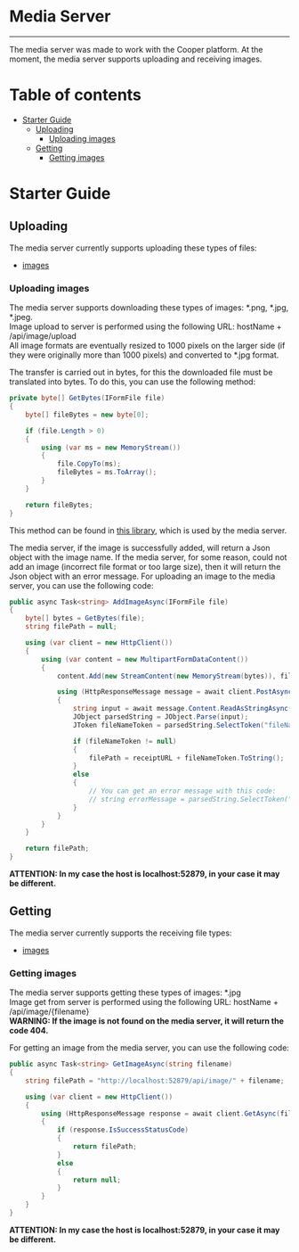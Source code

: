 # Media Server
-------------------------------

The media server was made to work with the Cooper platform. At the moment, the media server supports uploading and receiving images.

# Table of contents

- [Starter Guide](#starter-guide)
  - [Uploading](#uploading)
    - [Uploading images](#uploading-images)
  - [Getting](#getting)
    - [Getting images](#getting-images)

# Starter Guide

## Uploading
The media server currently supports uploading these types of files:
- [images](#uploading-images)

### Uploading images
The media server supports downloading these types of images: *.png, *.jpg, *.jpeg.<br/>
Image upload to server is performed using the following URL: hostName + /api/image/upload<br/>
All image formats are eventually resized to 1000 pixels on the larger side (if they were originally more than 1000 pixels) and converted to *.jpg format.

The transfer is carried out in bytes, for this the downloaded file must be translated into bytes. To do this, you can use the following method:

```csharp
private byte[] GetBytes(IFormFile file)
{
    byte[] fileBytes = new byte[0];

    if (file.Length > 0)
    {
        using (var ms = new MemoryStream())
        {
            file.CopyTo(ms);
            fileBytes = ms.ToArray();
        }
    }

    return fileBytes;
}
```

This method can be found in [this library](https://github.com/vanmxpx/ISDPlatform/tree/master/Tools/MediaServer/Utility), which is used by the media server.

The media server, if the image is successfully added, will return a Json object with the image name. If the media server, for some reason, could not add an image (incorrect file format or too large size), then it will return the Json object with an error message. For uploading an image to the media server, you can use the following code:

```csharp 
public async Task<string> AddImageAsync(IFormFile file)
{
    byte[] bytes = GetBytes(file);
    string filePath = null;

    using (var client = new HttpClient())
    {
        using (var content = new MultipartFormDataContent())
        {
            content.Add(new StreamContent(new MemoryStream(bytes)), file.FileName, file.FileName);

            using (HttpResponseMessage message = await client.PostAsync("http://localhost:52879/api/image/upload", content))
            {
                string input = await message.Content.ReadAsStringAsync();
                JObject parsedString = JObject.Parse(input);
                JToken fileNameToken = parsedString.SelectToken("fileName");

                if (fileNameToken != null)
                {
                    filePath = receiptURL + fileNameToken.ToString();
                }
                else
                {
                    // You can get an error message with this code:
                    // string errorMessage = parsedString.SelectToken("errorMessage");
                }
            }
        }
    }

    return filePath;
}
```

**ATTENTION: In my case the host is localhost:52879, in your case it may be different.**

## Getting
The media server currently supports the receiving file types:
- [images](#getting-images)

### Getting images
The media server supports getting these types of images: *.jpg<br/>
Image get from server is performed using the following URL: hostName + /api/image/{filename}<br/>
**WARNING: If the image is not found on the media server, it will return the code 404.**

For getting an image from the media server, you can use the following code:

```csharp
public async Task<string> GetImageAsync(string filename)
{
    string filePath = "http://localhost:52879/api/image/" + filename;

    using (var client = new HttpClient())
    {
        using (HttpResponseMessage response = await client.GetAsync(filePath))
        {
            if (response.IsSuccessStatusCode)
            {
                return filePath;
            }
            else
            {
                return null;
            }
        }         
    }
}
```

**ATTENTION: In my case the host is localhost:52879, in your case it may be different.**
